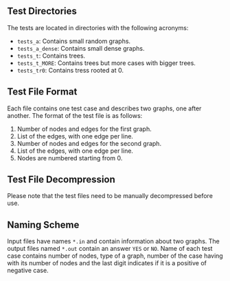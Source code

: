 ## Test Directories
The tests are located in directories with the following acronyms:
- `tests_a`: Contains small random graphs.
- `tests_a_dense`: Contains small dense graphs.
- `tests_t`: Contains trees.
- `tests_t_MORE`: Contains trees but more cases with bigger trees.
- `tests_tr0`: Contains tress rooted at 0.

## Test File Format
Each file contains one test case and describes two graphs, one after another. The format of the test file is as follows:
1. Number of nodes and edges for the first graph.
2. List of the edges, with one edge per line.
3. Number of nodes and edges for the second graph.
4. List of the edges, with one edge per line.
5. Nodes are numbered starting from 0.

## Test File Decompression
Please note that the test files need to be manually decompressed before use.

## Naming Scheme
Input files have names `*.in` and contain information about two graphs. The output files named `*.out` contain an answer `YES` or `NO`. Name of each test case contains number of nodes, type of a graph, number of the case having with its number of nodes and the last digit indicates if it is a positive of negative case. 
